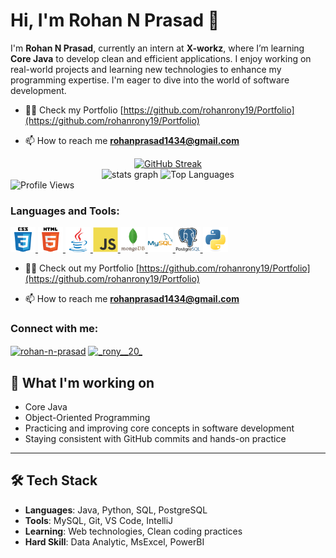 # Hi, I'm Rohan N Prasad 👋

I'm **Rohan N Prasad**, currently an intern at **X-workz**, where I’m learning **Core Java** to develop clean and efficient applications. I enjoy working on real-world projects and learning new technologies to enhance my programming expertise.
I'm eager to dive into the world of software development.                                                                                                                                                                                                                                                                                                                                                                                
- 👨‍💻 Check my Portfolio [https://github.com/rohanrony19/Portfolio](https://github.com/rohanrony19/Portfolio)

- 📫 How to reach me **rohanprasad1434@gmail.com**  
<!DOCTYPE html>
<html lang="en">
<head>
  <meta charset="UTF-8">  
</head>
<body>
  <div align="center">
   <!-- GitHub Stats Graph -->
    <a href="https://git.io/streak-stats" target="_blank">
  <img src="https://streak-stats.demolab.com/?user=rohanrony19&theme=dark&hide_border=true" alt="GitHub Streak" >
</a><br>

  <img src="https://github-readme-stats.vercel.app/api?username=rohanrony19&hide_title=false&hide_rank=false&show_icons=true&include_all_commits=true&count_private=true&disable_animations=false&theme=dracula&locale=en&hide_border=false" height="150" alt="stats graph">
 <!-- Top Languages -->
<img src="https://github-readme-stats.vercel.app/api/top-langs/?username=rohanrony19&layout=compact&theme=tokyonight" height="150" alt="Top Languages">

  </div>
   
  <!-- Profile Views Badge -->
  <img src="https://komarev.com/ghpvc/?username=rohanrony19&color=blueviolet" alt="Profile Views">
</body>
  </html>
<h3 align="left">Languages and Tools:</h3>
<p align="left"> <a href="https://www.w3schools.com/css/" target="_blank" rel="noreferrer"> <img src="https://raw.githubusercontent.com/devicons/devicon/master/icons/css3/css3-original-wordmark.svg" alt="css3" width="40" height="40"/> </a> <a href="https://www.w3.org/html/" target="_blank" rel="noreferrer"> <img src="https://raw.githubusercontent.com/devicons/devicon/master/icons/html5/html5-original-wordmark.svg" alt="html5" width="40" height="40"/> </a> <a href="https://www.java.com" target="_blank" rel="noreferrer"> <img src="https://raw.githubusercontent.com/devicons/devicon/master/icons/java/java-original.svg" alt="java" width="40" height="40"/> </a> <a href="https://developer.mozilla.org/en-US/docs/Web/JavaScript" target="_blank" rel="noreferrer"> <img src="https://raw.githubusercontent.com/devicons/devicon/master/icons/javascript/javascript-original.svg" alt="javascript" width="40" height="40"/> </a> <a href="https://www.mongodb.com/" target="_blank" rel="noreferrer"> <img src="https://raw.githubusercontent.com/devicons/devicon/master/icons/mongodb/mongodb-original-wordmark.svg" alt="mongodb" width="40" height="40"/> </a> <a href="https://www.mysql.com/" target="_blank" rel="noreferrer"> <img src="https://raw.githubusercontent.com/devicons/devicon/master/icons/mysql/mysql-original-wordmark.svg" alt="mysql" width="40" height="40"/> </a> <a href="https://www.postgresql.org" target="_blank" rel="noreferrer"> <img src="https://raw.githubusercontent.com/devicons/devicon/master/icons/postgresql/postgresql-original-wordmark.svg" alt="postgresql" width="40" height="40"/> </a> <a href="https://www.python.org" target="_blank" rel="noreferrer"> <img src="https://raw.githubusercontent.com/devicons/devicon/master/icons/python/python-original.svg" alt="python" width="40" height="40"/> </a> </p>

- 👨‍💻 Check out my Portfolio [https://github.com/rohanrony19/Portfolio](https://github.com/rohanrony19/Portfolio)

- 📫 How to reach me **rohanprasad1434@gmail.com**


<h3 align="left">Connect with me:</h3>
<p align="left">
<a href="https://linkedin.com/in/rohan-n-prasad" target="blank"><img align="center" src="https://raw.githubusercontent.com/rahuldkjain/github-profile-readme-generator/master/src/images/icons/Social/linked-in-alt.svg" alt="rohan-n-prasad" height="30" width="40" /></a>
<a href="https://instagram.com/_rony__20_" target="blank"><img align="center" src="https://raw.githubusercontent.com/rahuldkjain/github-profile-readme-generator/master/src/images/icons/Social/instagram.svg" alt="_rony__20_" height="30" width="40" /></a>
</p>

## 🌱 What I'm working on
- Core Java   
- Object-Oriented Programming  
- Practicing and improving core concepts in software development
- Staying consistent with GitHub commits and hands-on practice

---

## 🛠 Tech Stack

- **Languages**: Java, Python, SQL, PostgreSQL 
- **Tools**: MySQL, Git, VS Code, IntelliJ  
- **Learning**: Web technologies, Clean coding practices
- **Hard Skill**: Data Analytic, MsExcel, PowerBI                          
